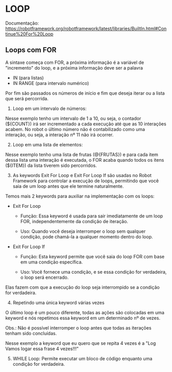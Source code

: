 # LOOP

Documentação: https://robotframework.org/robotframework/latest/libraries/BuiltIn.html#Continue%20For%20Loop

## Loops com FOR

A sintaxe começa com FOR, a próxima informação é a variável de "incremento" do loop, e a próxima informação deve ser a palavra 

- IN (para listas)
- IN RANGE (para intervalo numérico)

Por fim são passados os números de início e fim que deseja iterar ou a lista que será percorrida.

1. Loop em um intervalo de números:

Nesse exemplo tenho um intervalo de 1 a 10, ou seja, o contador (${COUNT}) irá ser incrementado a cada execução até que as 10 interações acabem. No robot o último número não é contabilizado como uma interação, ou seja, a interação nº 11 não irá ocorrer.

2. Loop em uma lista de elementos:

Nesse exemplo tenho uma lista de frutas (@{FRUTAS}) e para cada item dessa lista uma interação é executada, o FOR acaba quando todos os itens (${ITEM}) da lista tiverem sido percorridos.

3. As keywords Exit For Loop e Exit For Loop If são usadas no Robot Framework para controlar a execução de loops, permitindo que você saia de um loop antes que ele termine naturalmente. 

Temos mais 2 keywords para auxiliar na implementação com os loops:

- Exit For Loop
    
    - Função: Essa keyword é usada para sair imediatamente de um loop FOR, independentemente da condição de iteração.

    - Uso: Quando você deseja interromper o loop sem qualquer condição, pode chamá-la a qualquer momento dentro do loop.

- Exit For Loop If
    
    - Função: Esta keyword permite que você saia do loop FOR com base em uma condição específica.
    
    - Uso: Você fornece uma condição, e se essa condição for verdadeira, o loop será encerrado.

Elas fazem com que a execução do loop seja interrompido se a condição for verdadeira.

4. Repetindo uma única keyword várias vezes

O último loop é um pouco diferente, todas as ações são colocadas em uma keyword e nós repetimos essa keyword em um determinado nº de vezes. 

Obs.: Não é possível interromper o loop antes que todas as iterações tenham sido concluídas.

Nesse exemplo a keyword que eu quero que se repita 4 vezes é a "Log     Vamos logar essa frase 4 vezes!!!"

5. WHILE Loop: Permite executar um bloco de código enquanto uma condição for verdadeira.



